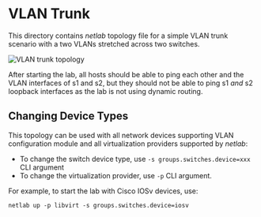 # VLAN Trunk

This directory contains *netlab* topology file for a simple VLAN trunk scenario with a two VLANs stretched across two switches.

![VLAN trunk topology](vlan-trunk.png)

After starting the lab, all hosts should be able to ping each other and the VLAN interfaces of s1 and s2, but they should not be able to ping s1 *and* s2 loopback interfaces as the lab is not using dynamic routing.

## Changing Device Types

This topology can be used with all network devices supporting VLAN configuration module and all virtualization providers supported by *netlab*:

* To change the switch device type, use `-s groups.switches.device=xxx` CLI argument
* To change the virtualization provider, use `-p` CLI argument.

For example, to start the lab with Cisco IOSv devices, use:

```
netlab up -p libvirt -s groups.switches.device=iosv
```
